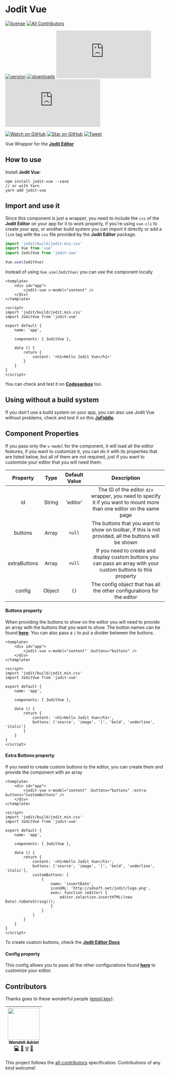 # Jodit Vue

[![license](https://img.shields.io/github/license/mashape/apistatus.svg?style=flat-square)](https://github.com/WendellAdriel/jodit-vue/blob/master/LICENSE)
[![All Contributors](https://img.shields.io/badge/all_contributors-1-orange.svg?style=flat-square)](#contributors)

[![version][version-badge]][package]
[![downloads][downloads-badge]][npmcharts]
[![size][size-badge]][unpkg-dist] [![gzip size][gzip-badge]][unpkg-dist]

[![Watch on GitHub][github-watch-badge]][github-watch]
[![Star on GitHub][github-star-badge]][github-star]
[![Tweet][twitter-badge]][twitter]

Vue Wrapper for the **[Jodit Editor](https://github.com/xdan/jodit)**

## How to use

Install **Jodit Vue**:

```
npm install jodit-vue --save
// or with Yarn
yarn add jodit-vue
```

## Import and use it

Since this component is just a wrapper, you need to include the `css` of the **Jodit Editor** on your app for it to work properly, if you're using `vue-cli` to create your app, or another build system you can import it directly or add a `link` tag with the `css` file provided by the **Jodit Editor** package.

```js
import 'jodit/build/jodit.min.css'
import Vue from 'vue'
import JoditVue from 'jodit-vue'

Vue.use(JoditVue)
```

Instead of using `Vue.use(JoditVue)` you can use the component locally

```vue
<template>
    <div id="app">
        <jodit-vue v-model="content" />
    </div>
</template>

<script>
import 'jodit/build/jodit.min.css'
import JoditVue from 'jodit-vue'

export default {
    name: 'app',

    components: { JoditVue },

    data () {
        return {
            content: '<h1>Hello Jodit Vue</h1>'
        }
    }
}
</script>
```

You can check and test it on **[Codesanbox](https://codesandbox.io/s/jv0l1r86wv)** too.

## Using without a build system

If you don't use a build system on your app, you can also use Jodit Vue without problems, check and test it on this **[JsFiddle](https://jsfiddle.net/6ch2gn0t/)**.

## Component Properties

If you pass only the `v-model` for the component, it will load all the editor features, if you want to customize it, you can do it with its properties that are listed below, but all of them are not required, just if you want to customize your editor that you will need them:

| Property         | Type    | Default Value | Description                                                                                                           |
| :--------------: | :-----: | :-----------: | :-------------------------------------------------------------------------------------------------------------------: |
| id               | String  | 'editor'      | The ID of the editor `div` wrapper, you need to specify it if you want to mount more than one editor on the same page |
| buttons          | Array   | `null`        | The buttons that you want to show on toolbar, if this is not provided, all the buttons will be shown                  |
| extraButtons     | Array   | `null`        | If you need to create and display custom buttons you can pass an array with your custom buttons to this property      |
| config           | Object  | `{}`          | The config object that has all the other configurations for the editor                                                |

#### Buttons property

When providing the buttons to show on the editor you will need to provide an array with the buttons that you want to show. The button names can be found **[here](https://xdsoft.net/jodit/play.html)**. You can also pass a `|` to put a divider between the buttons.

```vue
<template>
    <div id="app">
        <jodit-vue v-model="content" :buttons="buttons" />
    </div>
</template>

<script>
import 'jodit/build/jodit.min.css'
import JoditVue from 'jodit-vue'

export default {
    name: 'app',

    components: { JoditVue },

    data () {
        return {
            content: '<h1>Hello Jodit Vue</h1>',
            buttons: ['source', 'image', '|', 'bold', 'underline', 'italic']
        }
    }
}
</script>
```

#### Extra Buttons property

If you need to create custom buttons to the editor, you can create them and provide the component with an array

```vue
<template>
    <div id="app">
        <jodit-vue v-model="content" :buttons="buttons" :extra-buttons="customButtons" />
    </div>
</template>

<script>
import 'jodit/build/jodit.min.css'
import JoditVue from 'jodit-vue'

export default {
    name: 'app',

    components: { JoditVue },

    data () {
        return {
            content: '<h1>Hello Jodit Vue</h1>',
            buttons: ['source', 'image', '|', 'bold', 'underline', 'italic'],
            customButtons: [
                {
                    name: 'insertDate',
                    iconURL: 'http://xdsoft.net/jodit/logo.png',
                    exec: function (editor) {
                        editor.selection.insertHTML((new Date).toDateString());
                    }
                }
            ]
        }
    }
}
</script>
```

To create custom buttons, check the **[Jodit Editor Docs](https://xdsoft.net/jodit/doc/)**

#### Config property

This config allows you to pass all the other configurations found **[here](https://xdsoft.net/jodit/doc/options/)** to customize your editor.

## Contributors

Thanks goes to these wonderful people ([emoji key](https://github.com/kentcdodds/all-contributors#emoji-key)):

<!-- ALL-CONTRIBUTORS-LIST:START - Do not remove or modify this section -->
<!-- prettier-ignore -->
| [<img src="https://avatars1.githubusercontent.com/u/11641518?v=4" width="100px;"/><br /><sub><b>Wendell Adriel</b></sub>](https://wendelladriel.com)<br />[💻](https://github.com/WendellAdriel/jodit-vue/commits?author=WendellAdriel "Code") [📖](https://github.com/WendellAdriel/jodit-vue/commits?author=WendellAdriel "Documentation") [💡](#example-WendellAdriel "Examples") [🤔](#ideas-WendellAdriel "Ideas, Planning, & Feedback") |
| :---: |
<!-- ALL-CONTRIBUTORS-LIST:END -->

This project follows the [all-contributors](https://github.com/kentcdodds/all-contributors) specification. Contributions of any kind welcome!

[downloads-badge]: https://img.shields.io/npm/dm/jodit-vue.svg?style=flat-square
[npmcharts]: http://npmcharts.com/compare/jodit-vue
[version-badge]: https://img.shields.io/npm/v/jodit-vue.svg?style=flat-square
[package]: https://www.npmjs.com/package/jodit-vue
[size-badge]: http://img.badgesize.io/https://unpkg.com/jodit-vue/dist/jodit-vue.umd.js?style=flat-square&label=size
[unpkg-dist]: https://unpkg.com/jodit-vue/dist/jodit-vue.min.js
[gzip-badge]: http://img.badgesize.io/https://unpkg.com/jodit-vue/dist/jodit-vue.min.js?label=gzip%20size&style=flat-square&compression=gzip
[github-watch-badge]: https://img.shields.io/github/watchers/WendellAdriel/jodit-vue.svg?style=social
[github-watch]: https://github.com/WendellAdriel/jodit-vue/watchers
[github-star-badge]: https://img.shields.io/github/stars/WendellAdriel/jodit-vue.svg?style=social
[github-star]: https://github.com/WendellAdriel/jodit-vue/stargazers
[twitter]: https://twitter.com/intent/tweet?text=Check%20out%20jodit-vue!%20https://github.com/WendellAdriel/jodit-vue%20%F0%9F%91%8D
[twitter-badge]: https://img.shields.io/twitter/url/https/github.com/WendellAdriel/jodit-vue.svg?style=social
